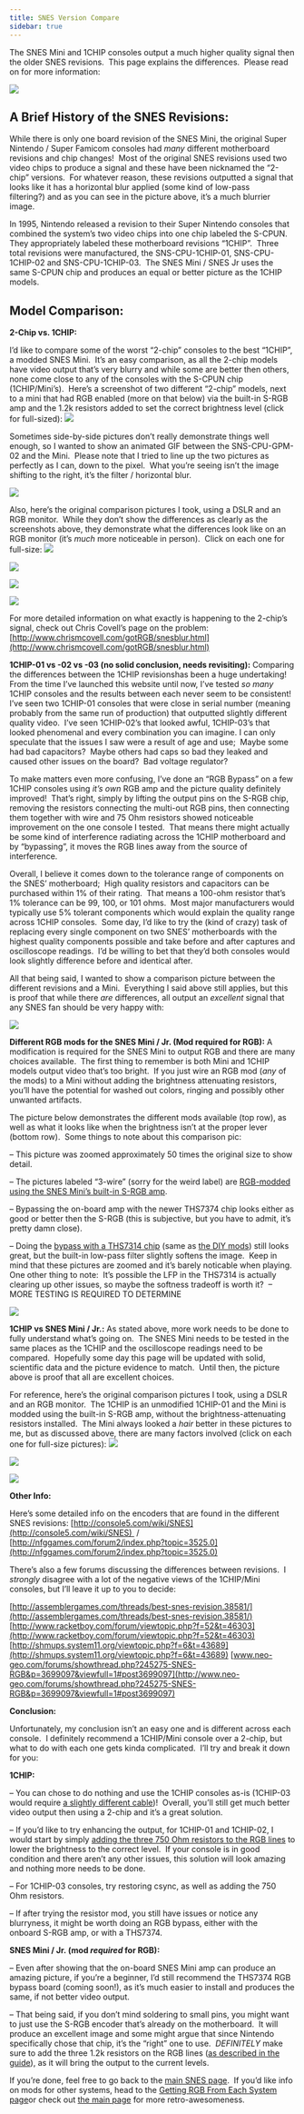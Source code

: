 ```yaml
---
title: SNES Version Compare
sidebar: true
---
```


The SNES Mini and 1CHIP consoles output a much higher quality signal then the older SNES revisions.  This page explains the differences.  Please read on for more information:

![](https://cdn.retrorgb.com/images/SNS-CPU-GPM-02vsSNESMini.png)

## **A Brief History of the SNES Revisions:**

While there is only one board revision of the SNES Mini, the original Super Nintendo / Super Famicom consoles had _many_ different motherboard revisions and chip changes!  Most of the original SNES revisions used two video chips to produce a signal and these have been nicknamed the “2-chip” versions.  For whatever reason, these revisions outputted a signal that looks like it has a horizontal blur applied (some kind of low-pass filtering?) and as you can see in the picture above, it’s a much blurrier image.

In 1995, Nintendo released a revision to their Super Nintendo consoles that combined the system’s two video chips into one chip labeled the S-CPUN. They appropriately labeled these motherboard revisions “1CHIP”.  Three total revisions were manufactured, the SNS-CPU-1CHIP-01, SNS-CPU-1CHIP-02 and SNS-CPU-1CHIP-03.  The SNES Mini / SNES Jr uses the same S-CPUN chip and produces an equal or better picture as the 1CHIP models.

## **Model Comparison:**

**2-Chip vs. 1CHIP:**

I’d like to compare some of the worst “2-chip” consoles to the best “1CHIP”, a modded SNES Mini.  It’s an easy comparison, as all the 2-chip models have video output that’s very blurry and while some are better then others, none come close to any of the consoles with the S-CPUN chip (1CHIP/Mini’s).  Here’s a screenshot of two different “2-chip” models, next to a mini that had RGB enabled (more on that below) via the built-in S-RGB amp and the 1.2k resistors added to set the correct brightness level (click for full-sized):
**[![](https://cdn.retrorgb.com/images/SNESCompareGPM-SHVC-Mini-Small.jpg)](https://cdn.retrorgb.com/images/SNESCompareGPM-SHVC-Mini.jpg)**

Sometimes side-by-side pictures don’t really demonstrate things well enough, so I wanted to show an animated GIF between the SNS-CPU-GPM-02 and the Mini.  Please note that I tried to line up the two pictures as perfectly as I can, down to the pixel.  What you’re seeing isn’t the image shifting to the right, it’s the filter / horizontal blur.

**![](https://cdn.retrorgb.com/images/SNESVersionCompareGPM-Mini.gif)**

Also, here’s the original comparison pictures I took, using a DSLR and an RGB monitor.  While they don’t show the differences as clearly as the screenshots above, they demonstrate what the differences look like on an RGB monitor (it’s _much_ more noticeable in person).  Click on each one for full-size:
[![](https://cdn.retrorgb.com/images/SNESVersionCompare02.jpg)](https://cdn.retrorgb.com/images/SNESVersionCompare02%20-%20Large.jpg)

[![](https://cdn.retrorgb.com/images/SNESVersionCompare03.jpg)](https://cdn.retrorgb.com/images/SNESVersionCompare03%20-%20large.jpg)

[![](https://cdn.retrorgb.com/images/SNESVersionCompare04.jpg)](https://cdn.retrorgb.com/images/SNESVersionCompare04%20-%20large.jpg)

![](https://cdn.retrorgb.com/images/SNESVersionCompare05.jpg)

For more detailed information on what exactly is happening to the 2-chip’s signal, check out Chris Covell’s page on the problem:  [http://www.chrismcovell.com/gotRGB/snesblur.html](http://www.chrismcovell.com/gotRGB/snesblur.html)

**1CHIP-01 vs -02 vs -03 (no solid conclusion, needs revisiting):**
Comparing the differences between the 1CHIP revisionshas been a huge undertaking!  From the time I’ve launched this website until now, I’ve tested _so many_ 1CHIP consoles and the results between each never seem to be consistent!  I’ve seen two 1CHIP-01 consoles that were close in serial number (meaning probably from the same run of production) that outputted slightly different quality video.  I’ve seen 1CHIP-02’s that looked awful, 1CHIP-03’s that looked phenomenal and every combination you can imagine. I can only speculate that the issues I saw were a result of age and use;  Maybe some had bad capacitors?  Maybe others had caps so bad they leaked and caused other issues on the board?  Bad voltage regulator?

To make matters even more confusing, I’ve done an “RGB Bypass” on a few 1CHIP consoles using _it’s own_ RGB amp and the picture quality definitely improved!  That’s right, simply by lifting the output pins on the S-RGB chip, removing the resistors connecting the multi-out RGB pins, then connecting them together with wire and 75 Ohm resistors showed noticeable improvement on the one console I tested.  That means there might actually be some kind of interference radiating across the 1CHIP motherboard and by “bypassing”, it moves the RGB lines away from the source of interference.

Overall, I believe it comes down to the tolerance range of components on the SNES’ motherboard;  High quality resistors and capacitors can be purchased within 1% of their rating.  That means a 100-ohm resistor that’s 1% tolerance can be 99, 100, or 101 ohms.  Most major manufacturers would typically use 5% tolerant components which would explain the quality range across 1CHIP consoles.  Some day, I’d like to try the (kind of crazy) task of replacing every single component on two SNES’ motherboards with the highest quality components possible and take before and after captures and oscilloscope readings.  I’d be willing to bet that they’d both consoles would look slightly difference before and identical after.

All that being said, I wanted to show a comparison picture between the different revisions and a Mini.  Everything I said above still applies, but this is proof that while there _are_ differences, all output an _excellent_ signal that any SNES fan should be very happy with:

![](https://cdn.retrorgb.com/images/SNES1CHIPvsMiniJune2016.png)

**Different RGB mods for the SNES Mini / Jr. (Mod required for RGB):**
A modification is required for the SNES Mini to output RGB and there are many choices available.  The first thing to remember is both Mini and 1CHIP models output video that’s too bright.  If you just wire an RGB mod (_any_ of the mods) to a Mini without adding the brightness attenuating resistors, you’ll have the potential for washed out colors, ringing and possibly other unwanted artifacts.

The picture below demonstrates the different mods available (top row), as well as what it looks like when the brightness isn’t at the proper lever (bottom row).  Some things to note about this comparison pic:

– This picture was zoomed approximately 50 times the original size to show detail.

– The pictures labeled “3-wire” (sorry for the weird label) are [RGB-modded using the SNES Mini’s built-in S-RGB amp](/consoles/snes/mini/rgb-board).

– Bypassing the on-board amp with the newer THS7374 chip looks either as good or better then the S-RGB (this is subjective, but you have to admit, it’s pretty damn close).

– Doing the [bypass with a THS7314 chip](/consoles/snes/mini/premade-7374.md) (same as [the DIY mods](/consoles/snes/mini/diy-bypass.md)) still looks great, but the built-in low-pass filter slightly softens the image.  Keep in mind that these pictures are zoomed and it’s barely noticable when playing.  One other thing to note:  It’s possible the LFP in the THS7314 is actually clearing up other issues, so maybe the softness tradeoff is worth it?  – MORE TESTING IS REQUIRED TO DETERMINE

![](https://cdn.retrorgb.com/images/SNESMiniModCompare.png)

**1CHIP vs SNES Mini / Jr.:**
As stated above, more work needs to be done to fully understand what’s going on.  The SNES Mini needs to be tested in the same places as the 1CHIP and the oscilloscope readings need to be compared.  Hopefully some day this page will be updated with solid, scientific data and the picture evidence to match.  Until then, the picture above is proof that all are excellent choices.

For reference, here’s the original comparison pictures I took, using a DSLR and an RGB monitor.  The 1CHIP is an unmodified 1CHIP-01 and the Mini is modded using the built-in S-RGB amp, without the brightness-attenuating resistors installed.  The Mini always looked a _hair_ better in these pictures to me, but as discussed above, there are many factors involved (click on each one for full-size pictures):
[![](https://cdn.retrorgb.com/images/SNESVersionCompare06.jpg)](https://cdn.retrorgb.com/images/SNESVersionCompare06%20-%20large.jpg)

[![](https://cdn.retrorgb.com/images/SNESVersionCompare07.jpg)](https://cdn.retrorgb.com/images/SNESVersionCompare07%20-%20large.jpg)

[![](https://cdn.retrorgb.com/images/SNESVersionCompare08.jpg)](https://cdn.retrorgb.com/images/SNESVersionCompare08%20-%20large.jpg)

**Other Info:**

Here’s some detailed info on the encoders that are found in the different SNES revisions:
[http://console5.com/wiki/SNES](http://console5.com/wiki/SNES)  /  [http://nfggames.com/forum2/index.php?topic=3525.0](http://nfggames.com/forum2/index.php?topic=3525.0)

There’s also a few forums discussing the differences between revisions.  I _strongly_ disagree with a lot of the negative views of the 1CHIP/Mini consoles, but I’ll leave it up to you to decide:

[http://assemblergames.com/threads/best-snes-revision.38581/](http://assemblergames.com/threads/best-snes-revision.38581/)
[http://www.racketboy.com/forum/viewtopic.php?f=52&t=46303](http://www.racketboy.com/forum/viewtopic.php?f=52&t=46303)
[http://shmups.system11.org/viewtopic.php?f=6&t=43689](http://shmups.system11.org/viewtopic.php?f=6&t=43689)
[www.neo-geo.com/forums/showthread.php?245275-SNES-RGB&p=3699097&viewfull=1#post3699097](http://www.neo-geo.com/forums/showthread.php?245275-SNES-RGB&p=3699097&viewfull=1#post3699097)

**Conclusion:**

Unfortunately, my conclusion isn’t an easy one and is different across each console.  I definitely recommend a 1CHIP/Mini console over a 2-chip, but what to do with each one gets kinda complicated.  I’ll try and break it down for you:

**1CHIP:**

– You can chose to do nothing and use the 1CHIP consoles as-is (1CHIP-03 would require [a slightly different cable](/consoles/snes/csync.md))!  Overall, you’ll still get much better video output then using a 2-chip and it’s a great solution.

– If you’d like to try enhancing the output, for 1CHIP-01 and 1CHIP-02, I would start by simply [adding the three 750 Ohm resistors to the RGB lines](/consoles/snes/1chip/README.md) to lower the brightness to the correct level.  If your console is in good condition and there aren’t any other issues, this solution will look amazing and nothing more needs to be done.

– For 1CHIP-03 consoles, try restoring csync, as well as adding the 750 Ohm resistors.

– If after trying the resistor mod, you still have issues or notice any blurryness, it might be worth doing an RGB bypass, either with the onboard S-RGB amp, or with a THS7374.

**SNES Mini / Jr. (mod _required_ for RGB):**

– Even after showing that the on-board SNES Mini amp can produce an amazing picture, if you’re a beginner, I’d still recommend the THS7374 RGB bypass board (coming soon!), as it’s much easier to install and produces the same, if not better video output.

– That being said, if you don’t mind soldering to small pins, you might want to just use the S-RGB encoder that’s already on the motherboard.  It will produce an excellent image and some might argue that since Nintendo specifically chose that chip, it’s the “right” one to use.  _DEFINITELY_ make sure to add the three 1.2k resistors on the RGB lines ([as described in the guide](/consoles/snes/mini/rgb-board)), as it will bring the output to the current levels.

If you’re done, feel free to go back to the [main SNES page](/consoles/snes/README.md).  If you’d like info on mods for other systems, head to the [Getting RGB From Each System page](consoles/README.md)or check out [the main page](/README.md) for more retro-awesomeness.
